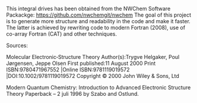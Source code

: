 This integral drives has been obtained from the NWChem Software Packackge: https://github.com/nwchemgit/nwchem
The goal of this project is to generate more structure and readability in the code and make it faster. 
The latter is achieved by rewriting code to modern Fortran (2008), use of co-array Fortran (CAT) and other techniques.

Sources: 

Molecular Electronic‐Structure Theory
Author(s):Trygve Helgaker, Poul Jørgensen, Jeppe Olsen
First published:11 August 2000
Print ISBN:9780471967552 |Online ISBN:9781119019572 |DOI:10.1002/9781119019572
Copyright © 2000 John Wiley & Sons, Ltd

Modern Quantum Chemistry: Introduction to Advanced Electronic Structure Theory Paperback – 2 juli 1996 by Szabo and Ostlund. 
